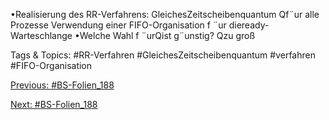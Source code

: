 •Realisierung des RR-Verfahrens:
GleichesZeitscheibenquantum Qf¨ur alle Prozesse
Verwendung einer FIFO-Organisation f ¨ur dieready-Warteschlange
•Welche Wahl f ¨urQist g¨unstig?
Qzu groß

   Tags & Topics:
   #RR-Verfahren
   #GleichesZeitscheibenquantum
   #verfahren
   #FIFO-Organisation

[Previous: #BS-Folien_188](BS-Folien_188.md)

[Next: #BS-Folien_188](BS-Folien_188.md)